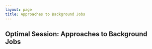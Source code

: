 ```yaml
---
layout: page
title: Approaches to Background Jobs
---
```


## Optimal Session: Approaches to Background Jobs

<div style="width:800px; margin-bottom: 20px;">
<script async class="speakerdeck-embed" data-id="4fbcc39c4ff11c001f01e27b" data-ratio="1.299492385786802" src="//speakerdeck.com/assets/embed.js"></script>
</div>
